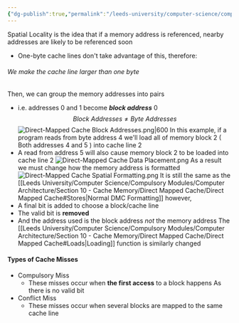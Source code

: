 ```yaml
---
{"dg-publish":true,"permalink":"/leeds-university/computer-science/compulsory-modules/computer-architecture/section-10-cache-memory/direct-mapped-cache/dmc-spatial-locality/"}
---
```


Spatial Locality is the idea that if a memory address is referenced, nearby addresses are likely to be referenced soon
- One-byte cache lines don't take advantage of this, therefore:
###### We make the cache line larger than one byte
Then, we can group the memory addresses into pairs
- i.e. addresses 0 and 1 become ***block address*** 0
$$
Block\ Addresses \neq Byte\ Addresses
$$
![Direct-Mapped Cache Block Addresses.png|600](/img/user/Leeds%20University/Computer%20Science/Compulsory%20Modules/Computer%20Architecture/Section%2010%20-%20Cache%20Memory/Images/Direct-Mapped%20Cache%20Block%20Addresses.png)
In this example, if a program reads from byte address $4$ we'll load all of memory block $2$ ( Both addresses $4$ and $5$ ) into cache line $2$
- A read from address $5$ will also cause memory block $2$ to be loaded into cache line $2$
![Direct-Mapped Cache Data Placement.png](/img/user/Leeds%20University/Computer%20Science/Compulsory%20Modules/Computer%20Architecture/Section%2010%20-%20Cache%20Memory/Images/Direct-Mapped%20Cache%20Data%20Placement.png)
As a result we must change how the memory address is formatted
![Direct-Mapped Cache Spatial Formatting.png](/img/user/Leeds%20University/Computer%20Science/Compulsory%20Modules/Computer%20Architecture/Section%2010%20-%20Cache%20Memory/Images/Direct-Mapped%20Cache%20Spatial%20Formatting.png)
It is still the same as the [[Leeds University/Computer Science/Compulsory Modules/Computer Architecture/Section 10 - Cache Memory/Direct Mapped Cache/Direct Mapped Cache#Stores\|Normal DMC Formatting]] however,
- A final bit is added to choose a block/cache line
- The valid bit is **removed**
- And the address used is the block address *not* the memory address
The [[Leeds University/Computer Science/Compulsory Modules/Computer Architecture/Section 10 - Cache Memory/Direct Mapped Cache/Direct Mapped Cache#Loads\|Loading]] function is similarly changed
#### Types of Cache Misses
- Compulsory Miss
	- These misses occur when **the first access** to a block happens
	  As there is no valid bit
- Conflict Miss
	- These misses occur when several blocks are mapped to the same cache line
